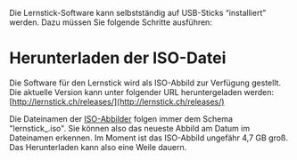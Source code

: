 Die Lernstick-Software kann selbstständig auf USB-Sticks “installiert” werden. Dazu müssen Sie folgende Schritte ausführen:

# Herunterladen der ISO-Datei
Die Software für den Lernstick wird als ISO-Abbild zur Verfügung gestellt. Die aktuelle Version kann unter folgender URL heruntergeladen werden: [http://lernstick.ch/releases/](http://lernstick.ch/releases/)

Die Dateinamen der [ISO-Abbilder](https://de.wikipedia.org/wiki/ISO-Abbild) folgen immer dem Schema "lernstick_<datum>.iso". Sie können also das neueste Abbild am Datum im Dateinamen erkennen. Im Moment ist das ISO-Abbild ungefähr 4,7 GB groß. Das Herunterladen kann also eine Weile dauern.
